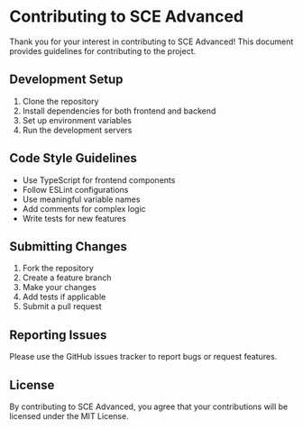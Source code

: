 # Contributing to SCE Advanced

Thank you for your interest in contributing to SCE Advanced! This document provides guidelines for contributing to the project.

## Development Setup

1. Clone the repository
2. Install dependencies for both frontend and backend
3. Set up environment variables
4. Run the development servers

## Code Style Guidelines

- Use TypeScript for frontend components
- Follow ESLint configurations
- Use meaningful variable names
- Add comments for complex logic
- Write tests for new features

## Submitting Changes

1. Fork the repository
2. Create a feature branch
3. Make your changes
4. Add tests if applicable
5. Submit a pull request

## Reporting Issues

Please use the GitHub issues tracker to report bugs or request features.

## License

By contributing to SCE Advanced, you agree that your contributions will be licensed under the MIT License.

